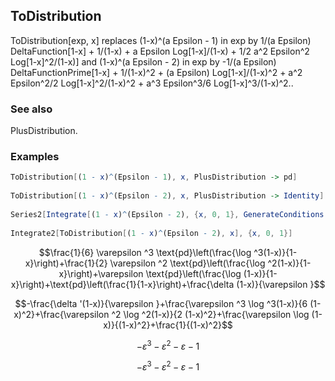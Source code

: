 ##  ToDistribution 

ToDistribution[exp, x] replaces (1-x)^(a Epsilon - 1) in exp by 1/(a Epsilon) DeltaFunction[1-x] + 1/(1-x) + a Epsilon Log[1-x]/(1-x) + 1/2 a^2 Epsilon^2 Log[1-x]^2/(1-x)] and (1-x)^(a Epsilon - 2) in exp by -1/(a Epsilon) DeltaFunctionPrime[1-x] + 1/(1-x)^2 + (a Epsilon) Log[1-x]/(1-x)^2 + a^2 Epsilon^2/2 Log[1-x]^2/(1-x)^2 + a^3 Epsilon^3/6 Log[1-x]^3/(1-x)^2..

###  See also 

PlusDistribution.

###  Examples 

```mathematica
ToDistribution[(1 - x)^(Epsilon - 1), x, PlusDistribution -> pd] 
 
ToDistribution[(1 - x)^(Epsilon - 2), x, PlusDistribution -> Identity] 
 
Series2[Integrate[(1 - x)^(Epsilon - 2), {x, 0, 1}, GenerateConditions -> False], Epsilon, 3] 
 
Integrate2[ToDistribution[(1 - x)^(Epsilon - 2), x], {x, 0, 1}]
```

$$\frac{1}{6} \varepsilon ^3 \text{pd}\left(\frac{\log ^3(1-x)}{1-x}\right)+\frac{1}{2} \varepsilon ^2 \text{pd}\left(\frac{\log ^2(1-x)}{1-x}\right)+\varepsilon  \text{pd}\left(\frac{\log (1-x)}{1-x}\right)+\text{pd}\left(\frac{1}{1-x}\right)+\frac{\delta (1-x)}{\varepsilon }$$

$$-\frac{\delta '(1-x)}{\varepsilon }+\frac{\varepsilon ^3 \log ^3(1-x)}{6 (1-x)^2}+\frac{\varepsilon ^2 \log ^2(1-x)}{2 (1-x)^2}+\frac{\varepsilon  \log (1-x)}{(1-x)^2}+\frac{1}{(1-x)^2}$$

$$-\varepsilon ^3-\varepsilon ^2-\varepsilon -1$$

$$-\varepsilon ^3-\varepsilon ^2-\varepsilon -1$$